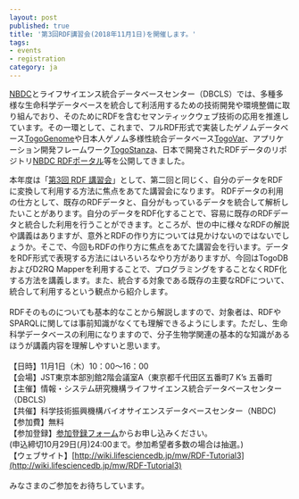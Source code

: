 ```yaml
---
layout: post
published: true
title: '第3回RDF講習会(2018年11月1日)を開催します。'
tags:
- events
- registration
category: ja
---
```


[NBDC](http://biosciencedbc.jp/)とライフサイエンス統合データベースセンター（DBCLS）では、多種多様な生命科学データベースを統合して利活用するための技術開発や環境整備に取り組んでおり、そのためにRDFを含むセマンティックウェブ技術の応用を推進しています。その一環として、これまで、フルRDF形式で実装したゲノムデータベース[TogoGenome](http://togogenome.org/)や日本人ゲノム多様性統合データベース[TogoVar](https://togovar.biosciencedbc.jp/)、アプリケーション開発フレームワーク[TogoStanza](http://www.togostanza.org/)、日本で開発されたRDFデータのリポジトリ[NBDC RDFポータル](https://integbio.jp/rdf/)等を公開してきました。  

本年度は「[第3回 RDF 講習会](http://wiki.lifesciencedb.jp/mw/RDF-Tutorial3)」として、第二回と同じく、自分のデータをRDFに変換して利用する方法に焦点をあてた講習会になります。 RDFデータの利用の仕方として、既存のRDFデータと、自分がもっているデータを統合して解析したいことがあります。自分のデータをRDF化することで、容易に既存のRDFデータと統合した利用を行うことができます。ところが、世の中に様々なRDFの解説や講義はありますが、意外とRDFの作り方については見かけないのではないでしょうか。そこで、今回もRDFの作り方に焦点をあてた講習会を行います。データをRDF形式で表現する方法にはいろいろなやり方がありますが、今回はTogoDBおよびD2RQ Mapperを利用することで、プログラミングをすることなくRDF化する方法を講義します。また、統合する対象である既存の主要なRDFについて、統合して利用するという観点から紹介します。  
 <br />
RDFそのものについても基本的なことから解説しますので、対象者は、RDFやSPARQLに関しては事前知識がなくても理解できるようにします。ただし、生命科学データベースの利用になりますので、分子生物学関連の基本的な知識があるほうが講義内容を理解しやすいと思います。  
 <br />
【日時】11月1日（木）10：00～16：00  
【会場】JST東京本部別館2階会議室A（東京都千代田区五番町7 K’s 五番町  
【主催】情報・システム研究機構ライフサイエンス統合データベースセンター（DBCLS)  
【共催】科学技術振興機構バイオサイエンスデータベースセンター（NBDC)  
【参加費】無料  
【参加登録】[参加登録フォーム](https://form.jst.go.jp/enquetes/rdf3)からお申し込みください。  
(申込締切10月29日(月)24:00まで。参加希望者多数の場合は抽選。)  
【ウェブサイト】[http://wiki.lifesciencedb.jp/mw/RDF-Tutorial3](http://wiki.lifesciencedb.jp/mw/RDF-Tutorial3)  
 <br />
みなさまのご参加をお待ちしています。

